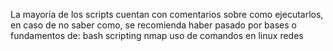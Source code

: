La mayoria de los scripts cuentan con comentarios sobre como ejecutarlos, en caso de no saber como, se recomienda haber pasado por bases o fundamentos de:
bash scripting
nmap
uso de comandos en linux
redes
